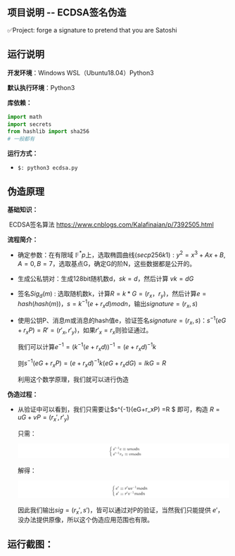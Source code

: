 ## 项目说明 -- ECDSA签名伪造

✅Project: forge a signature to pretend that you are Satoshi



## 运行说明

**开发环境**：Windows WSL（Ubuntu18.04）Python3

**默认执行环境**：Python3

**库依赖：**

```python
import math
import secrets
from hashlib import sha256
# 一般都有
```

**运行方式：**

- `$: python3 ecdsa.py`  



## 伪造原理

**基础知识：**

​		ECDSA签名算法 https://www.cnblogs.com/Kalafinaian/p/7392505.html

**流程简介：**

- 确定参数：在有限域 $\mathbb{F}^*p$上，选取椭圆曲线$(secp256k1):y^2 = x^3+Ax+B,A=0,B=7$，选取基点G，确定G的阶N，这些数据都是公开的。

- 生成公私钥对：生成128bit随机数d，$sk=d$，然后计算 $vk=dG$

- 签名$Sig_d(m)$ :  选取随机数k，计算$R=k*G=(r_x，r_y)$，然后计算$e=hash(hash(m))$，$s=k^{-1}(e+r_xd)modn$，输出$signature = (r_x,s)$

- 使用公钥P、消息m或消息的hash值e，验证签名$signature = (r_x,s)$：$s^{-1}(eG+r_xP)=R'=(r'_x,r'_y)$，如果$r'_x=r_x$则验证通过。

  我们可以计算$e^{-1}=(k^{-1}(e+r_xd))^{-1}=(e+r_xd)^{-1}k$

  则$s^{-1}(eG+r_xP)=(e+r_xd)^{-1}k(eG+r_xdG)=IkG=R$

  利用这个数学原理，我们就可以进行伪造

**伪造过程：**

- 从验证中可以看到，我们只需要让$s^{-1}(eG+r_xP) =R $ 即可，构造 $R=uG+vP=(r_x',r'_y)$

  只需：

  ![image-20220727142731920](./picture/image-20220727142731920.png)

  解得：

  ![image-20220727142745358](./picture/image-20220727142745358.png)

  

  因此我们输出$sig =(r_x',s')$，皆可以通过对P的验证，当然我们只能提供 $e'$，没办法提供原像，所以这个伪造应用范围也有限。



## 运行截图：


